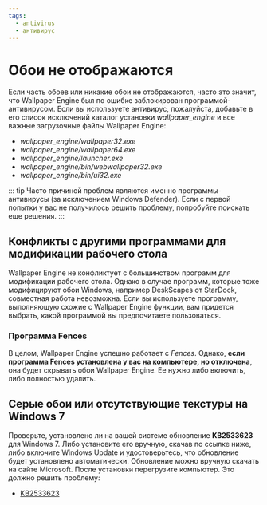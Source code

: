 ```yaml
---
tags:
  - antivirus
  - антивирус
---
```


# Обои не отображаются

Если часть обоев или никакие обои не отображаются, часто это значит, что Wallpaper Engine был по ошибке заблокирован программой-антивирусом. Если вы используете антивирус, пожалуйста, добавьте в его список исключений каталог установки *wallpaper_engine* и все важные загрузочные файлы Wallpaper Engine:

* *wallpaper_engine/wallpaper32.exe*
* *wallpaper_engine/wallpaper64.exe*
* *wallpaper_engine/launcher.exe*
* *wallpaper_engine/bin/webwallpaper32.exe*
* *wallpaper_engine/bin/ui32.exe*

::: tip
Часто причиной проблем являются именно программы-антивирусы (за исключением Windows Defender). Если с первой попытки у вас не получилось решить проблему, попробуйте поискать еще решения.
:::

## Конфликты с другими программами для модификации рабочего стола

Wallpaper Engine не конфликтует с большинством программ для модификации рабочего стола. Однако в случае программ, которые тоже модифицируют обои Windows, например DeskScapes от StarDock, совместная работа невозможна. Если вы используете программу, выполняющую схожие с Wallpaper Engine функции, вам придется выбрать, какой программой вы предпочитаете пользоваться.

### Программа Fences

В целом, Wallpaper Engine успешно работает с *Fences*. Однако, **если программа Fences установлена у вас на компьютере, но отключена**, она будет скрывать обои Wallpaper Engine. Ее нужно либо включить, либо полностью удалить.

## Серые обои или отсутствующие текстуры на Windows 7

Проверьте, установлено ли на вашей системе обновление **KB2533623** для Windows 7. Либо установите его вручную, скачав по ссылке ниже, либо включите Windows Update и удостоверьтесь, что обновление будет установлено автоматически. Обновление можно вручную скачать на сайте Microsoft. После установки перегрузите компьютер. Это должно решить проблему:

* [KB2533623](https://support.microsoft.com/ru-ru/help/2533623/microsoft-security-advisory-insecure-library-loading-could-allow-remot)